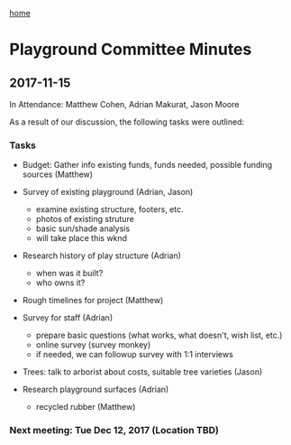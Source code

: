 [home](./)

# Playground Committee Minutes

## 2017-11-15

In Attendance: Matthew Cohen, Adrian Makurat, Jason Moore

As a result of our discussion, the following tasks were outlined:

### Tasks

* Budget: Gather info existing funds, funds needed, possible funding sources (Matthew)

* Survey of existing playground (Adrian, Jason)
  - examine existing structure, footers, etc.
  - photos of existing struture
  - basic sun/shade analysis
  - will take place this wknd

* Research history of play structure (Adrian)
  - when was it built?
  - who owns it?

* Rough timelines for project (Matthew)

* Survey for staff (Adrian)
  - prepare basic questions (what works, what doesn't, wish list, etc.)
  - online survey (survey monkey)
  - if needed, we can followup survey with 1:1 interviews

* Trees: talk to arborist about costs, suitable tree varieties (Jason)

* Research playground surfaces (Adrian)
  - recycled rubber (Matthew)

### Next meeting: Tue Dec 12, 2017 (Location TBD)

